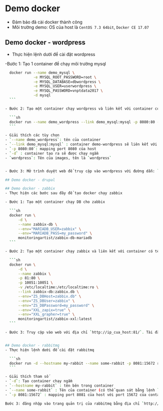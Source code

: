 # Demo docker

- Đảm bảo đã cài docker thành công
- Môi trường demo: OS của host là `CentOS 7.3 64bit`, `Docker CE 17.07`

## Demo docker - wordpress
- Thực hiện lệnh dưới để cài đặt wordpress

-Bước 1: Tạo 1 container để chạy môi trường mysql

  ```sh
	docker run --name demo_mysql \
			   -e MYSQL_ROOT_PASSWORD=root \
			   -e MYSQL_DATABASE=dbwordpress \
			   -e MYSQL_USER=userwordpress \
			   -e MYSQL_PASSWORD=vnptdata2017 \
			   -d mysql
	```

- Bước 2: Tạo một container chạy wordpress và liên kết với container có tên là `demo_mysql`

	```sh
	docker run --name demo_wordpress --link demo_mysql:mysql -p 8080:80 -d wordpress
	```

- Giải thích các tùy chọn
  - `--name demo_wordpress`: tên của container
  - `--link demo_mysql:mysql` : container demo-wordpress sẽ liên kết với container có tên là `demo-mysql` , container `demo-mysql` được tạo ra từ images có tên là `mysql`
  - `-p 8080:80`: mapping port 8080 của host
  - `-d` : container tạo ra sẽ được chạy ngầm
  - `wordpress`: Tên của images, tên là `wordpress`


- Bước 3: Mở trình duyệt web để truy cập vào wordpress với đường dẫn: `http://ip_cua_host:8080/`
  
## Demo docker - drupal

## Demo docker - zabbix
- Thực hiện các bước sau đây để tạo docker chạy zabbix

- Bước 1: Tạo một container chạy DB cho zabbix

	```sh
	docker run \
		-d \
		--name zabbix-db \
		--env="MARIADB_USER=zabbix" \
		--env="MARIADB_PASS=my_password" \
		monitoringartist/zabbix-db-mariadb
	```

- Bước 2: Tạo một container chạy zabbix và liên kết với container có tên là `zabbix-db` vừa tạo ở bên trên

	```sh
	docker run \
		-d \
		--name zabbix \
		-p 81:80 \
		-p 10051:10051 \
		-v /etc/localtime:/etc/localtime:ro \
		--link zabbix-db:zabbix.db \
		--env="ZS_DBHost=zabbix.db" \
		--env="ZS_DBUser=zabbix" \
		--env="ZS_DBPassword=my_password" \
		--env="XXL_zapix=true" \
		--env="XXL_grapher=true" \
		monitoringartist/zabbix-xxl:latest
	```

- Bước 3: Truy cập vào web với địa chỉ `http://ip_cua_host:81/`. Tài đăng nhập bằng tài khoản `Admin` (Lưu ý ký tự A cần được viết hoa) và mật khẩu là `zabbix`. 


## Demo docker - rabbitmq
- Thực hiện lệnh dưới để cài đặt rabbitmq

	```sh
	docker run -d --hostname my-rabbit --name some-rabbit -p 8081:15672 rabbitmq:3-management
	```

- Giải thích tham số
  - `-d`: Tạo container chạy ngầm
  - `--hostname my-rabbit` : tên bên trong container
  - `--name some-rabbit` : Tên của container (có thể quan sát bằng lệnh `docker ps`)
  - `-p 8081:15672` : mapping port 8081 của host với port 15672 của container. Port 15672 là port trang quản trị mặc định của rabbitmq
  
Bước 3: đăng nhập vào trang quản trị của rabbitmq bằng địa chỉ `http://ip_cua_host:8081/`. Tài khoản là `guest`, mật khẩu là `guest`
  